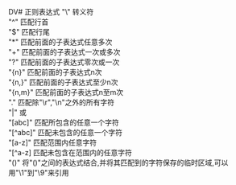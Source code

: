 DV# 正则表达式
"\\" 转义符  
"^" 匹配行首  
"$" 匹配行尾  
"*" 匹配前面的子表达式任意多次  
"+" 匹配前面的子表达式一次或多次  
"?" 匹配前面的子表达式零次或一次  
"{n}" 匹配前面的子表达式n次  
"{n,}" 匹配前面的子表达式至少n次  
"{n,m}" 匹配前面的子表达式n至m次  
"." 匹配除"\r","\n"之外的所有字符  
"|" 或  
"[abc]" 匹配所包含的任意一个字符  
"[^abc]" 匹配未包含的任意一个字符  
"[a-z]" 匹配范围内任意字符  
"[^a-z] 匹配未包含在范围内的任意字符  
"()" 将"()"之间的表达式结合,并将其匹配到的字符保存的临时区域,可以用"\1"到"\9"来引用